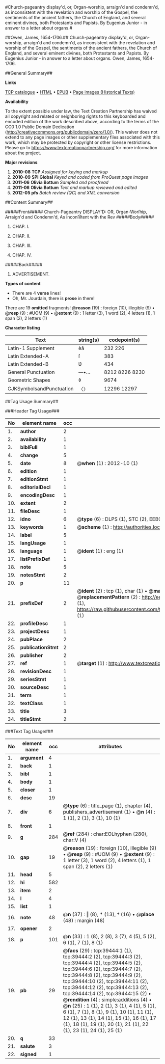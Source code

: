 #Church-pageantry display'd, or, Organ-worship, arraign'd and condemn'd, as inconsistent with the revelation and worship of the Gospel, the sentiments of the ancient fathers, the Church of England, and several eminent divines, both Protestants and Papists. By Eugenius Junior - in answer to a letter about organs.#

##Owen, James, 1654-1706.##
Church-pageantry display'd, or, Organ-worship, arraign'd and condemn'd, as inconsistent with the revelation and worship of the Gospel, the sentiments of the ancient fathers, the Church of England, and several eminent divines, both Protestants and Papists. By Eugenius Junior - in answer to a letter about organs.
Owen, James, 1654-1706.

##General Summary##

**Links**

[TCP catalogue](http://www.ota.ox.ac.uk/tcp/)  • 
[HTML](http://tei.it.ox.ac.uk/tcp/Texts-HTML/free/A53/A53658.html)  • 
[EPUB](http://tei.it.ox.ac.uk/tcp/Texts-EPUB/free/A53/A53658.epub) • 
[Page images (Historical Texts)](https://historicaltexts.jisc.ac.uk/eebo-99834851e)

**Availability**

To the extent possible under law, the Text Creation Partnership has waived all copyright and related or neighboring rights to this keyboarded and encoded edition of the work described above, according to the terms of the CC0 1.0 Public Domain Dedication (http://creativecommons.org/publicdomain/zero/1.0/). This waiver does not extend to any page images or other supplementary files associated with this work, which may be protected by copyright or other license restrictions. Please go to https://www.textcreationpartnership.org/ for more information about the project.

**Major revisions**

1. __2010-08__ __TCP__ *Assigned for keying and markup*
1. __2010-09__ __SPi Global__ *Keyed and coded from ProQuest page images*
1. __2011-06__ __Olivia Bottum__ *Sampled and proofread*
1. __2011-06__ __Olivia Bottum__ *Text and markup reviewed and edited*
1. __2012-05__ __pfs__ *Batch review (QC) and XML conversion*

##Content Summary##

#####Front#####
Church-Pageantry DISPLAY'D: OR, Organ-Worſhip, Arraign'd and Condemn'd, As inconſiſtent with the Rev
#####Body#####

1. CHAP. I.

1. CHAP. II.

1. CHAP. III.

1. CHAP. IV.

#####Back#####

1. ADVERTISEMENT.

**Types of content**

  * There are 4 **verse** lines!
  * Oh, Mr. Jourdain, there is **prose** in there!

There are 19 **omitted** fragments! 
 @__reason__ (19) : foreign (10), illegible (9)  •  @__resp__ (9) : #UOM (9)  •  @__extent__ (9) : 1 letter (3), 1 word (2), 4 letters (1), 1 span (2), 2 letters (1)

**Character listing**


|Text|string(s)|codepoint(s)|
|---|---|---|
|Latin-1 Supplement|èâ|232 226|
|Latin Extended-A|ſ|383|
|Latin Extended-B|Ʋ|434|
|General Punctuation|—•…|8212 8226 8230|
|Geometric Shapes|◊|9674|
|CJKSymbolsandPunctuation|〈〉|12296 12297|

##Tag Usage Summary##

###Header Tag Usage###

|No|element name|occ|attributes|
|---|---|---|---|
|1.|__author__|2||
|2.|__availability__|1||
|3.|__biblFull__|1||
|4.|__change__|5||
|5.|__date__|8| @__when__ (1) : 2012-10 (1)|
|6.|__edition__|1||
|7.|__editionStmt__|1||
|8.|__editorialDecl__|1||
|9.|__encodingDesc__|1||
|10.|__extent__|2||
|11.|__fileDesc__|1||
|12.|__idno__|6| @__type__ (6) : DLPS (1), STC (2), EEBO-CITATION (1), PROQUEST (1), VID (1)|
|13.|__keywords__|1| @__scheme__ (1) : http://authorities.loc.gov/ (1)|
|14.|__label__|5||
|15.|__langUsage__|1||
|16.|__language__|1| @__ident__ (1) : eng (1)|
|17.|__listPrefixDef__|1||
|18.|__note__|5||
|19.|__notesStmt__|2||
|20.|__p__|11||
|21.|__prefixDef__|2| @__ident__ (2) : tcp (1), char (1)  •  @__matchPattern__ (2) : ([0-9\-]+):([0-9IVX]+) (1), (.+) (1)  •  @__replacementPattern__ (2) : http://eebo.chadwyck.com/downloadtiff?vid=$1&page=$2 (1), https://raw.githubusercontent.com/textcreationpartnership/Texts/master/tcpchars.xml#$1 (1)|
|22.|__profileDesc__|1||
|23.|__projectDesc__|1||
|24.|__pubPlace__|2||
|25.|__publicationStmt__|2||
|26.|__publisher__|2||
|27.|__ref__|1| @__target__ (1) : http://www.textcreationpartnership.org/docs/. (1)|
|28.|__revisionDesc__|1||
|29.|__seriesStmt__|1||
|30.|__sourceDesc__|1||
|31.|__term__|1||
|32.|__textClass__|1||
|33.|__title__|3||
|34.|__titleStmt__|2||


###Text Tag Usage###

|No|element name|occ|attributes|
|---|---|---|---|
|1.|__argument__|4||
|2.|__back__|1||
|3.|__bibl__|1||
|4.|__body__|1||
|5.|__closer__|1||
|6.|__desc__|19||
|7.|__div__|6| @__type__ (6) : title_page (1), chapter (4), publishers_advertisement (1)  •  @__n__ (4) : 1 (1), 2 (1), 3 (1), 10 (1)|
|8.|__front__|1||
|9.|__g__|284| @__ref__ (284) : char:EOLhyphen (280), char:V (4)|
|10.|__gap__|19| @__reason__ (19) : foreign (10), illegible (9)  •  @__resp__ (9) : #UOM (9)  •  @__extent__ (9) : 1 letter (3), 1 word (2), 4 letters (1), 1 span (2), 2 letters (1)|
|11.|__head__|5||
|12.|__hi__|582||
|13.|__item__|2||
|14.|__l__|4||
|15.|__list__|1||
|16.|__note__|48| @__n__ (37) : ‖ (8), * (13), † (16)  •  @__place__ (48) : margin (48)|
|17.|__opener__|2||
|18.|__p__|101| @__n__ (33) : 1 (8), 2 (8), 3 (7), 4 (5), 5 (2), 6 (1), 7 (1), 8 (1)|
|19.|__pb__|29| @__facs__ (29) : tcp:39444:1 (1), tcp:39444:2 (2), tcp:39444:3 (2), tcp:39444:4 (2), tcp:39444:5 (2), tcp:39444:6 (2), tcp:39444:7 (2), tcp:39444:8 (2), tcp:39444:9 (2), tcp:39444:10 (2), tcp:39444:11 (2), tcp:39444:12 (2), tcp:39444:13 (2), tcp:39444:14 (2), tcp:39444:15 (2)  •  @__rendition__ (4) : simple:additions (4)  •  @__n__ (25) : 1 (1), 2 (1), 3 (1), 4 (1), 5 (1), 6 (1), 7 (1), 8 (1), 9 (1), 10 (1), 11 (1), 12 (1), 13 (1), 14 (1), 15 (1), 16 (1), 17 (1), 18 (1), 19 (1), 20 (1), 21 (1), 22 (1), 23 (1), 24 (1), 25 (1)|
|20.|__q__|33||
|21.|__salute__|3||
|22.|__signed__|1||
